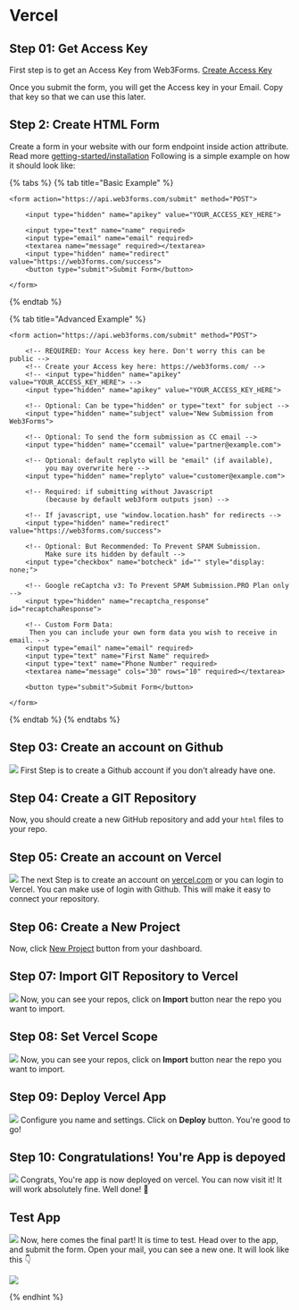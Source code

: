# Vercel

## Step 01: Get Access Key

First step is to get an Access Key from Web3Forms. [Create Access Key](https://web3forms.com/#start)

Once you submit the form, you will get the Access key in your Email. Copy that key so that we can use this later.

## Step 2: Create HTML Form

Create a form in your website with our form endpoint inside action attribute. Read more [getting-started/installation](https://docs.web3forms.com/getting-started/installation) Following is a simple example on how it should look like:

{% tabs %}
{% tab title="Basic Example" %}

```markup
<form action="https://api.web3forms.com/submit" method="POST">

    <input type="hidden" name="apikey" value="YOUR_ACCESS_KEY_HERE">

    <input type="text" name="name" required>
    <input type="email" name="email" required>
    <textarea name="message" required></textarea>
    <input type="hidden" name="redirect" value="https://web3forms.com/success">
    <button type="submit">Submit Form</button>

</form>
```

{% endtab %}

{% tab title="Advanced Example" %}

```markup
<form action="https://api.web3forms.com/submit" method="POST">

    <!-- REQUIRED: Your Access key here. Don't worry this can be public -->
    <!-- Create your Access key here: https://web3forms.com/ -->
    <!-- <input type="hidden" name="apikey" value="YOUR_ACCESS_KEY_HERE"> -->
    <input type="hidden" name="apikey" value="YOUR_ACCESS_KEY_HERE">

    <!-- Optional: Can be type="hidden" or type="text" for subject -->
    <input type="hidden" name="subject" value="New Submission from Web3Forms">

    <!-- Optional: To send the form submission as CC email -->
    <input type="hidden" name="ccemail" value="partner@example.com">

    <!-- Optional: default replyto will be "email" (if available),
         you may overwrite here -->
    <input type="hidden" name="replyto" value="customer@example.com">

    <!-- Required: if submitting without Javascript
         (because by default web3form outputs json) -->

    <!-- If javascript, use "window.location.hash" for redirects -->
    <input type="hidden" name="redirect" value="https://web3forms.com/success">

    <!-- Optional: But Recommended: To Prevent SPAM Submission.
         Make sure its hidden by default -->
    <input type="checkbox" name="botcheck" id="" style="display: none;">

    <!-- Google reCaptcha v3: To Prevent SPAM Submission.PRO Plan only -->
    <input type="hidden" name="recaptcha_response" id="recaptchaResponse">

    <!-- Custom Form Data:
     Then you can include your own form data you wish to receive in email. -->
    <input type="email" name="email" required>
    <input type="text" name="First Name" required>
    <input type="text" name="Phone Number" required>
    <textarea name="message" cols="30" rows="10" required></textarea>

    <button type="submit">Submit Form</button>

</form>
```

{% endtab %}
{% endtabs %}

## Step 03: Create an account on Github

![](./assets/github.png)
First Step is to create a Github account if you don't already have one.

## Step 04: Create a GIT Repository

Now, you should create a new GitHub repository and add your `html` files to your repo.

## Step 05: Create an account on Vercel

![](./assets/vercel.png)
The next Step is to create an account on [vercel.com](https://vercel.com/) or you can login to Vercel. You can make use of login with Github. This will make it easy to connect your repository.

## Step 06: Create a New Project

Now, click [New Project](https://vercel.com/new) button from your dashboard.

## Step 07: Import GIT Repository to Vercel

![](./assets/import-git-repo.png)
Now, you can see your repos, click on **Import** button near the repo you want to import.

## Step 08: Set Vercel Scope

![](./assets/vercel-scope.png)
Now, you can see your repos, click on **Import** button near the repo you want to import.

## Step 09: Deploy Vercel App

![](./assets/deploy-vercel.png)
Configure you name and settings. Click on **Deploy** button. You're good to go!

## Step 10: Congratulations! You're App is depoyed

![](./assets/congrats.png)
Congrats, You're app is now deployed on vercel. You can now visit it! It will work absolutely fine. Well done! 👏

## Test App

![](./assets/app-live.png)
Now, here comes the final part! It is time to test. Head over to the app, and submit the form. Open your mail, you can see a new one. It will look like this 👇

![](./assets/email.png)

{% endhint %}
